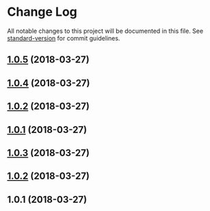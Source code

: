 # Change Log

All notable changes to this project will be documented in this file. See [standard-version](https://github.com/conventional-changelog/standard-version) for commit guidelines.

<a name="1.0.5"></a>
## [1.0.5](https://github.com/synapseradio/formal/compare/v1.0.4...v1.0.5) (2018-03-27)



<a name="1.0.4"></a>
## [1.0.4](https://github.com/synapseradio/formal/compare/v1.0.3...v1.0.4) (2018-03-27)



<a name="1.0.2"></a>
## [1.0.2](https://github.com/synapseradio/formal/compare/v1.0.3...v1.0.2) (2018-03-27)



<a name="1.0.1"></a>
## [1.0.1](https://github.com/synapseradio/formal/compare/v1.0.3...v1.0.1) (2018-03-27)



<a name="1.0.3"></a>
## [1.0.3](https://github.com/synapseradio/formal/compare/v1.0.2...v1.0.3) (2018-03-27)



<a name="1.0.2"></a>
## [1.0.2](https://github.com/synapseradio/formal/compare/v1.0.1...v1.0.2) (2018-03-27)



<a name="1.0.1"></a>
## 1.0.1 (2018-03-27)
